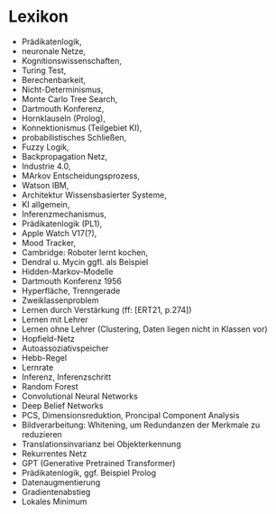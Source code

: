 # Lexikon
- Prädikatenlogik,
- neuronale Netze,
- Kognitionswissenschaften,
- Turing Test,
- Berechenbarkeit,
- Nicht-Determinismus,
- Monte Carlo Tree Search,
- Dartmouth Konferenz,
- Hornklauseln (Prolog),
- Konnektionismus (Teilgebiet KI),
- probabilistisches Schließen,
- Fuzzy Logik,
- Backpropagation Netz,
- Industrie 4.0,
- MArkov Entscheidungsprozess,
- Watson IBM,
- Architektur Wissensbasierter Systeme,
- KI allgemein,
- Inferenzmechanismus,
- Prädikatenlogik (PL1),
- Apple Watch V17(?),
- Mood Tracker,
- Cambridge: Roboter lernt kochen,
- Dendral u. Mycin ggfl. als Beispiel
- Hidden-Markov-Modelle
- Dartmouth Konferenz 1956
- Hyperfläche, Trenngerade
- Zweiklassenproblem
- Lernen durch Verstärkung (ff: [ERT21, p.274])
- Lernen mit Lehrer
- Lernen ohne Lehrer (Clustering, Daten liegen nicht in Klassen vor)
- Hopfield-Netz
- Autoassoziativspeicher
- Hebb-Regel
- Lernrate
- Inferenz, Inferenzschritt
- Random Forest
- Convolutional Neural Networks
- Deep Belief Networks
- PCS, Dimensionsreduktion, Proncipal Component Analysis
- Bildverarbeitung: Whitening, um Redundanzen der Merkmale zu reduzieren
- Translationsinvarianz bei Objekterkennung
- Rekurrentes Netz
- GPT (Generative Pretrained Transformer)
- Prädikatenlogik, ggf. Beispiel Prolog
- Datenaugmentierung
- Gradientenabstieg
- Lokales Minimum